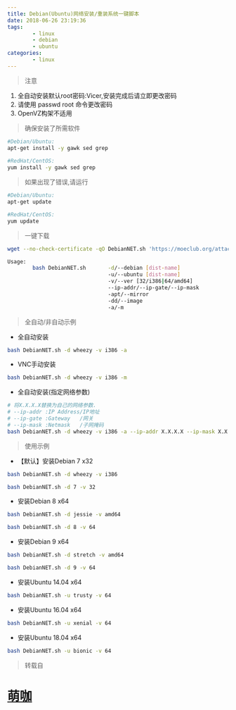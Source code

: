 ```yaml
---
title: Debian(Ubuntu)网络安装/重装系统一键脚本
date: 2018-06-26 23:19:36
tags: 
        - linux
        - debian
        - ubuntu
categories: 
        - linux
---
```


> 注意

1. 全自动安装默认root密码:Vicer,安装完成后请立即更改密码
2. 请使用 passwd root 命令更改密码
3. OpenVZ构架不适用

> 确保安装了所需软件

``` bash
#Debian/Ubuntu:
apt-get install -y gawk sed grep
 
#RedHat/CentOS:
yum install -y gawk sed grep
```

> 如果出现了错误,请运行

``` bash
#Debian/Ubuntu:
apt-get update

#RedHat/CentOS:
yum update
```

> 一键下载

``` bash
wget --no-check-certificate -qO DebianNET.sh 'https://moeclub.org/attachment/LinuxShell/DebianNET.sh' && chmod a+x DebianNET.sh
```

``` bash
Usage:
        bash DebianNET.sh       -d/--debian [dist-name]
                                -u/--ubuntu [dist-name]
                                -v/--ver [32/i386|64/amd64]
                                --ip-addr/--ip-gate/--ip-mask
                                -apt/--mirror
                                -dd/--image
                                -a/-m
```

> 全自动/非自动示例

* 全自动安装

``` bash
bash DebianNET.sh -d wheezy -v i386 -a
```

* VNC手动安装

``` bash
bash DebianNET.sh -d wheezy -v i386 -m
```

* 全自动安装(指定网络参数)

``` bash
# 将X.X.X.X替换为自己的网络参数.
# --ip-addr :IP Address/IP地址
# --ip-gate :Gateway   /网关
# --ip-mask :Netmask   /子网掩码
bash DebianNET.sh -d wheezy -v i386 -a --ip-addr X.X.X.X --ip-mask X.X.X.X --ip-gate X.X.X.X
```

> 使用示例

* 【默认】安装Debian 7 x32

``` bash
bash DebianNET.sh -d wheezy -v i386
```

``` bash
bash DebianNET.sh -d 7 -v 32
```

* 安装Debian 8 x64

``` bash
bash DebianNET.sh -d jessie -v amd64
```

``` bash
bash DebianNET.sh -d 8 -v 64
```

* 安装Debian 9 x64

``` bash
bash DebianNET.sh -d stretch -v amd64
```

``` bash
bash DebianNET.sh -d 9 -v 64
```

* 安装Ubuntu 14.04 x64

``` bash
bash DebianNET.sh -u trusty -v 64
```

* 安装Ubuntu 16.04 x64

``` bash
bash DebianNET.sh -u xenial -v 64
```

* 安装Ubuntu 18.04 x64

``` bash
bash DebianNET.sh -u bionic -v 64
```

> 转载自

# [萌咖](https://moeclub.org/2017/03/25/82/?v=656)